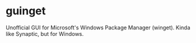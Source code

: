 # guinget
Unofficial GUI for Microsoft's Windows Package Manager (winget). Kinda like Synaptic, but for Windows.
